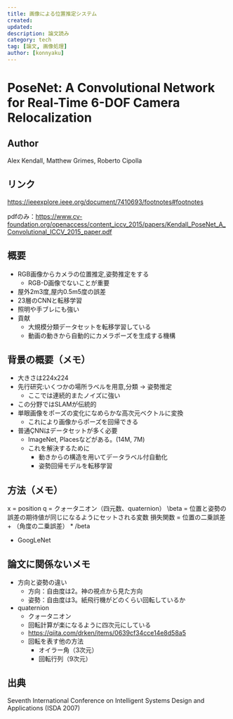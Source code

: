 ```yaml
---
title: 画像による位置推定システム
created: 
updated: 
description: 論文読み
category: tech
tag: [論文, 画像処理]
author: [konnyaku]
---
```


# PoseNet: A Convolutional Network for Real-Time 6-DOF Camera Relocalization

## Author

Alex Kendall, Matthew Grimes, Roberto Cipolla

## リンク

https://ieeexplore.ieee.org/document/7410693/footnotes#footnotes

pdfのみ：https://www.cv-foundation.org/openaccess/content_iccv_2015/papers/Kendall_PoseNet_A_Convolutional_ICCV_2015_paper.pdf

## 概要

- RGB画像からカメラの位置推定,姿勢推定をする
  - RGB-D画像でないことが重要
- 屋外2m3度,屋内0.5m5度の誤差
- 23層のCNNと転移学習
- 照明や手ブレにも強い
- 貢献
  - 大規模分類データセットを転移学習している
  - 動画の動きから自動的にカメラポーズを生成する機構

## 背景の概要（メモ）
- 大きさは224x224
- 先行研究:いくつかの場所ラベルを用意,分類 -> 姿勢推定
  - ここでは連続的またノイズに強い
- この分野ではSLAMが伝統的
- 単眼画像をポーズの変化になめらかな高次元ベクトルに変換
  - これにより画像からポーズを回帰できる
- 普通ÇNNはデータセットが多く必要
  - ImageNet, Placesなどがある。(14M, 7M)
  - これを解決するために
    - 動きからの構造を用いてデータラベル付自動化
    - 姿勢回帰モデルを転移学習

## 方法（メモ）
x = position
q = クォータニオン（四元数、quaternion）
\beta = 位置と姿勢の誤差の期待値が同じになるようにセットされる変数
損失関数 = 位置の二乗誤差 + （角度の二乗誤差） * /beta

- GoogLeNet

## 論文に関係ないメモ
- 方向と姿勢の違い
  - 方向：自由度は2。神の視点から見た方向
  - 姿勢：自由度は3。紙飛行機がどのくらい回転しているか
- quaternion
  - クォータニオン
  - 回転計算が楽になるように四次元にしている
  - https://qiita.com/drken/items/0639cf34cce14e8d58a5
  - 回転を表す他の方法
    - オイラー角（3次元）
    - 回転行列（9次元）



## 出典

Seventh International Conference on Intelligent Systems Design and Applications (ISDA 2007)